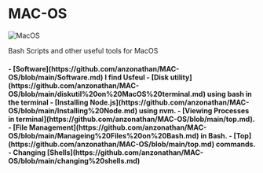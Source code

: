 # MAC-OS

![MacOS](https://img.shields.io/badge/mac%20os-000000?style=for-the-badge&logo=apple&logoColor=white)

Bash Scripts and other useful tools for MacOS

<h4>
  - [Software](https://github.com/anzonathan/MAC-OS/blob/main/Software.md) I find Usfeul 
  - [Disk utility](https://github.com/anzonathan/MAC-OS/blob/main/diskutil%20on%20MacOS%20terminal.md) using bash in the terminal
  - [Installing Node.js](https://github.com/anzonathan/MAC-OS/blob/main/Installing%20Node.md) using nvm.
  - [Viewing Processes in terminal](https://github.com/anzonathan/MAC-OS/blob/main/top.md).
  - [File Management](https://github.com/anzonathan/MAC-OS/blob/main/Manageing%20Files%20on%20Bash.md) in Bash.
  - [Top](https://github.com/anzonathan/MAC-OS/blob/main/top.md) commands. 
  - Changing [Shells](https://github.com/anzonathan/MAC-OS/blob/main/changing%20shells.md) 
</h4>


